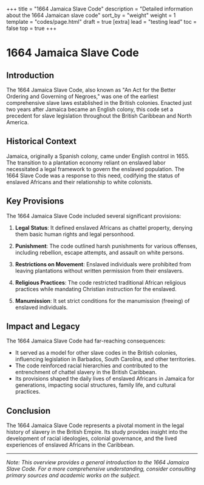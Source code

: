 +++
title = "1664 Jamaica Slave Code"
description = "Detailed information about the 1664 Jamaican slave code"
sort_by = "weight"
weight = 1
template = "codes/page.html"
draft = true
[extra]
lead = "testing lead"
toc = false
top = true
+++

# 1664 Jamaica Slave Code

## Introduction

The 1664 Jamaica Slave Code, also known as "An Act for the Better Ordering and Governing of Negroes," was one of the earliest comprehensive slave laws established in the British colonies. Enacted just two years after Jamaica became an English colony, this code set a precedent for slave legislation throughout the British Caribbean and North America.

## Historical Context

Jamaica, originally a Spanish colony, came under English control in 1655. The transition to a plantation economy reliant on enslaved labor necessitated a legal framework to govern the enslaved population. The 1664 Slave Code was a response to this need, codifying the status of enslaved Africans and their relationship to white colonists.

## Key Provisions

The 1664 Jamaica Slave Code included several significant provisions:

1. **Legal Status**: It defined enslaved Africans as chattel property, denying them basic human rights and legal personhood.

2. **Punishment**: The code outlined harsh punishments for various offenses, including rebellion, escape attempts, and assault on white persons.

3. **Restrictions on Movement**: Enslaved individuals were prohibited from leaving plantations without written permission from their enslavers.

4. **Religious Practices**: The code restricted traditional African religious practices while mandating Christian instruction for the enslaved.

5. **Manumission**: It set strict conditions for the manumission (freeing) of enslaved individuals.

## Impact and Legacy

The 1664 Jamaica Slave Code had far-reaching consequences:

- It served as a model for other slave codes in the British colonies, influencing legislation in Barbados, South Carolina, and other territories.
- The code reinforced racial hierarchies and contributed to the entrenchment of chattel slavery in the British Caribbean.
- Its provisions shaped the daily lives of enslaved Africans in Jamaica for generations, impacting social structures, family life, and cultural practices.

## Conclusion

The 1664 Jamaica Slave Code represents a pivotal moment in the legal history of slavery in the British Empire. Its study provides insight into the development of racial ideologies, colonial governance, and the lived experiences of enslaved Africans in the Caribbean.

---

*Note: This overview provides a general introduction to the 1664 Jamaica Slave Code. For a more comprehensive understanding, consider consulting primary sources and academic works on the subject.*